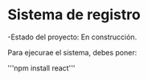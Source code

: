<h1> Sistema de registro </h1>

-Estado del proyecto: En construcción.

Para ejecurae el sistema, debes poner:

'''npm install react'''
